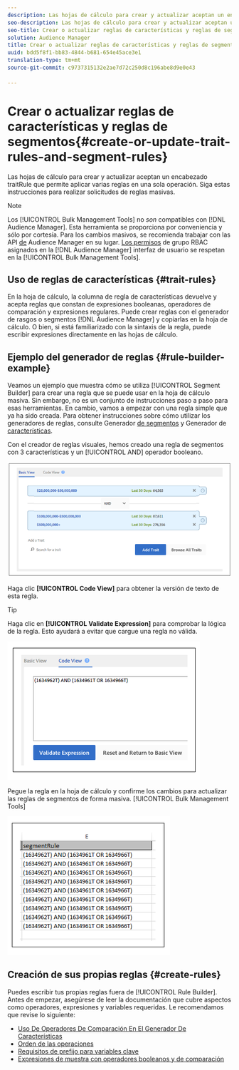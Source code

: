 ```yaml
---
description: Las hojas de cálculo para crear y actualizar aceptan un encabezado traitRule que permite aplicar varias reglas en una sola operación. Siga estas instrucciones para realizar solicitudes de reglas masivas.
seo-description: Las hojas de cálculo para crear y actualizar aceptan un encabezado traitRule que permite aplicar varias reglas en una sola operación. Siga estas instrucciones para realizar solicitudes de reglas masivas.
seo-title: Crear o actualizar reglas de características y reglas de segmentos
solution: Audience Manager
title: Crear o actualizar reglas de características y reglas de segmentos
uuid: bdd5f8f1-bb83-4844-b681-654e45ace3e1
translation-type: tm+mt
source-git-commit: c9737315132e2ae7d72c250d8c196abe8d9e0e43

---
```



# Crear o actualizar reglas de características y reglas de segmentos{#create-or-update-trait-rules-and-segment-rules}

Las hojas de cálculo para crear y actualizar aceptan un encabezado traitRule que permite aplicar varias reglas en una sola operación. Siga estas instrucciones para realizar solicitudes de reglas masivas.

<!-- 

<p>c_bulk_rules.xml </p>

 -->

>[!NOTE]
>
>Los [!UICONTROL Bulk Management Tools] no *son* compatibles con [!DNL Audience Manager]. Esta herramienta se proporciona por conveniencia y sólo por cortesía. Para los cambios masivos, se recomienda trabajar con las API [de](../../api/rest-api-main/aam-api-getting-started.md) Audience Manager en su lugar. [Los permisos](../../features/administration/administration-overview.md) de grupo RBAC asignados en la [!DNL Audience Manager] interfaz de usuario se respetan en la [!UICONTROL Bulk Management Tools].

## Uso de reglas de características {#trait-rules}

En la hoja de cálculo, la columna de regla de características devuelve y acepta reglas que constan de expresiones booleanas, operadores de comparación y expresiones regulares. Puede crear reglas con el generador de rasgos o segmentos [!DNL Audience Manager] y copiarlas en la hoja de cálculo. O bien, si está familiarizado con la sintaxis de la regla, puede escribir expresiones directamente en las hojas de cálculo.

## Ejemplo del generador de reglas {#rule-builder-example}

Veamos un ejemplo que muestra cómo se utiliza [!UICONTROL Segment Builder] para crear una regla que se puede usar en la hoja de cálculo masiva. Sin embargo, no es un conjunto de instrucciones paso a paso para esas herramientas. En cambio, vamos a empezar con una regla simple que ya ha sido creada. Para obtener instrucciones sobre cómo utilizar los generadores de reglas, consulte Generador [de segmentos](../../features/segments/segment-builder.md) y Generador de [características](../../features/traits/about-trait-builder.md).

Con el creador de reglas visuales, hemos creado una regla de segmentos con 3 características y un [!UICONTROL AND] operador booleano.

![](assets/visualrule.png)

Haga clic **[!UICONTROL Code View]** para obtener la versión de texto de esta regla.

>[!TIP]
>
>Haga clic en **[!UICONTROL Validate Expression]** para comprobar la lógica de la regla. Esto ayudará a evitar que cargue una regla no válida.

![](assets/coderule.png)

Pegue la regla en la hoja de cálculo y confirme los cambios para actualizar las reglas de segmentos de forma masiva. [!UICONTROL Bulk Management Tools]

![](assets/segmentrule.png)

## Creación de sus propias reglas {#create-rules}

Puedes escribir tus propias reglas fuera de [!UICONTROL Rule Builder]. Antes de empezar, asegúrese de leer la documentación que cubre aspectos como operadores, expresiones y variables requeridas. Le recomendamos que revise lo siguiente:

* [Uso De Operadores De Comparación En El Generador De Características](../../features/traits/trait-comparison-operators.md)
* [Orden de las operaciones](../../features/traits/trait-operator-precedence.md)
* [Requisitos de prefijo para variables clave](../../features/traits/trait-variable-prefixes.md)
* [Expresiones de muestra con operadores booleanos y de comparación](../../features/traits/trait-expression-samples.md)


